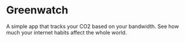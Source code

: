 # Greenwatch
A simple app that tracks your CO2 based on your bandwidth. See how much your internet habits affect the whole world.
